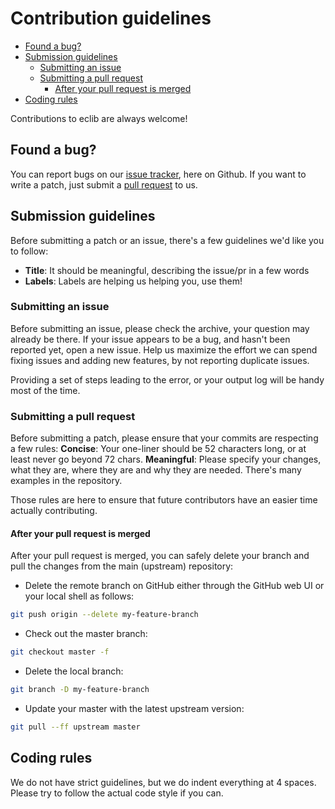 # Contribution guidelines

- [Found a bug?](#issue)
- [Submission guidelines](#guidelines)
    - [Submitting an issue](#submit-issue)
    - [Submitting a pull request](#submit-pr)
        - [After your pull request is merged](#after-merge)
- [Coding rules](#rules)

Contributions to eclib are always welcome!

## <a name="issue"></a> Found a bug?

You can report bugs on our [issue tracker][issues], here on Github.
If you want to write a patch, just submit a [pull request][pr] to us.

## <a name="guidelines"></a> Submission guidelines

Before submitting a patch or an issue, there's a few guidelines we'd like you
to follow:
- **Title**: It should be meaningful, describing the issue/pr in a few words
- **Labels**: Labels are helping us helping you, use them!

### <a name="submit-issue"></a> Submitting an issue
Before submitting an issue, please check the archive, your question may already
be there. If your issue appears to be a bug, and hasn't been reported yet, open
a new issue. Help us maximize the effort we can spend fixing issues and adding
new features, by not reporting duplicate issues.

Providing a set of steps leading to the error, or your output log will be handy
most of the time.

### <a name="submit-lp"></a> Submitting a pull request
Before submitting a patch, please ensure that your commits are respecting a few
rules:
**Concise**: Your one-liner should be 52 characters long, or at least never go
beyond 72 chars.
**Meaningful**: Please specify your changes, what they are, where they are and
why they are needed. There's many examples in the repository.

Those rules are here to ensure that future contributors have an easier time
actually contributing.

#### <a name="after-merge"></a> After your pull request is merged

After your pull request is merged, you can safely delete your branch and
pull the changes from the main (upstream) repository:

* Delete the remote branch on GitHub either through the GitHub web UI or
  your local shell as follows:
```sh
git push origin --delete my-feature-branch
```

* Check out the master branch:
```sh
git checkout master -f
```

* Delete the local branch:
```sh
git branch -D my-feature-branch
```

* Update your master with the latest upstream version:
```sh
git pull --ff upstream master
```

## <a name="rules"></a> Coding rules

We do not have strict guidelines, but we do indent everything at 4 spaces.
Please try to follow the actual code style if you can.

[issues]: https://github.com/scality/eclib/issues
[pr]: https://github.com/scality/eclib/pulls
